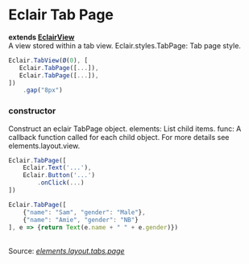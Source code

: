 # Eclair Tab Page
__extends [EclairView](https://github.com/SamGarlick/Eclair/tree/main/src/elements/layout/view.js)__<br/>
A view stored within a tab view. 
Eclair.styles.TabPage: Tab page style.
```javascript
Eclair.TabView(Ø(0), [
   Eclair.TabPage([...]),
   Eclair.TabPage([...]),
])
    .gap("8px")
```
### constructor
Construct an eclair TabPage object. 
elements: List child items.
func: A callback function called for each child object. For more details see elements.layout.view.
```javascript
Eclair.TabPage([
    Eclair.Text('...'),
    Eclair.Button('...')
        .onClick(...)
])
```
```javascript
Eclair.TabPage([
    {"name": "Sam", "gender": "Male"},
    {"name": "Amie", "gender": "NB"}
], e => {return Text(e.name + " " + e.gender)})
```
<br/>Source: [_elements.layout.tabs.page_](https://github.com/SamGarlick/Eclair/tree/main/src/elements/layout/tabs/page.js)